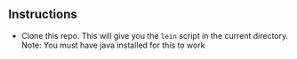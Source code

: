 Instructions
--

- Clone this repo. This will give you the `lein` script in the current directory. Note: You must have java installed for this to work


